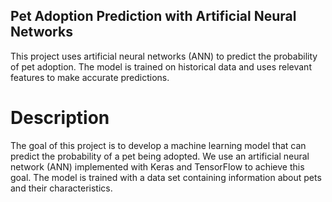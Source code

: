 ## Pet Adoption Prediction with Artificial Neural Networks

This project uses artificial neural networks (ANN) to predict the probability of pet adoption. The model is trained on historical data and uses relevant features to make accurate predictions.

# Description

The goal of this project is to develop a machine learning model that can predict the probability of a pet being adopted. We use an artificial neural network (ANN) implemented with Keras and TensorFlow to achieve this goal. The model is trained with a data set containing information about pets and their characteristics.